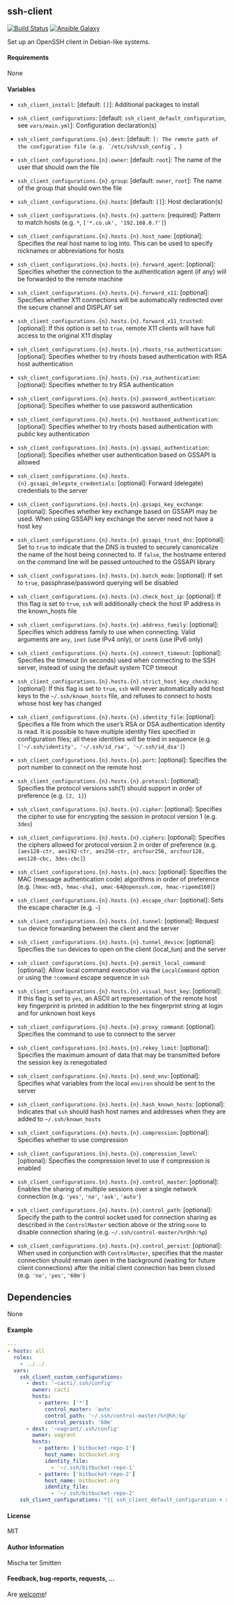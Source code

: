 ## ssh-client

[![Build Status](https://travis-ci.org/Oefenweb/ansible-ssh-client.svg?branch=master)](https://travis-ci.org/Oefenweb/ansible-ssh-client) [![Ansible Galaxy](http://img.shields.io/badge/ansible--galaxy-ssh--client-blue.svg)](https://galaxy.ansible.com/list#/roles/4192)

Set up an OpenSSH client in Debian-like systems.

#### Requirements

None

#### Variables

* `ssh_client_install`: [default: `[]`]: Additional packages to install

* `ssh_client_configurations`: [default: `ssh_client_default_configuration`, see `vars/main.yml`]: Configuration declaration(s)
* `ssh_client_configurations.{n}.dest`: [default: ``]: The remote path of the configuration file (e.g. `/etc/ssh/ssh_config`, ``)
* `ssh_client_configurations.{n}.owner`: [default: `root`]: The name of the user that should own the file
* `ssh_client_configurations.{n}.group`: [default: `owner`, `root`]: The name of the group that should own the file
* `ssh_client_configurations.{n}.hosts`: [default: `[]`]: Host declaration(s)
* `ssh_client_configurations.{n}.hosts.{n}.pattern`: [required]: Pattern to match hosts (e.g. `*`, `['*.co.uk', '192.168.0.?']`)
* `ssh_client_configurations.{n}.hosts.{n}.host_name`: [optional]: Specifies the real host name to log into. This can be used to specify nicknames or abbreviations for hosts
* `ssh_client_configurations.{n}.hosts.{n}.forward_agent`: [optional]: Specifies whether the connection to the authentication agent (if any) will be forwarded to the remote machine
* `ssh_client_configurations.{n}.hosts.{n}.forward_x11`: [optional]: Specifies whether X11 connections will be automatically redirected over the secure channel and DISPLAY set
* `ssh_client_configurations.{n}.hosts.{n}.forward_x11_trusted`: [optional]: If this option is set to `true`, remote X11 clients will have full access to the original X11 display
* `ssh_client_configurations.{n}.hosts.{n}.rhosts_rsa_authentication`: [optional]: Specifies whether to try rhosts based authentication with RSA host authentication
* `ssh_client_configurations.{n}.hosts.{n}.rsa_authentication`: [optional]: Specifies whether to try RSA authentication
* `ssh_client_configurations.{n}.hosts.{n}.password_authentication`: [optional]: Specifies whether to use password authentication
* `ssh_client_configurations.{n}.hosts.{n}.hostbased_authentication`: [optional]: Specifies whether to try rhosts based authentication with public key authentication
* `ssh_client_configurations.{n}.hosts.{n}.gssapi_authentication`: [optional]: Specifies whether user authentication based on GSSAPI is allowed
* `ssh_client_configurations.{n}.hosts.{n}.gssapi_delegate_credentials`: [optional]: Forward (delegate) credentials to the server
* `ssh_client_configurations.{n}.hosts.{n}.gssapi_key_exchange`: [optional]: Specifies whether key exchange based on GSSAPI may be used. When using GSSAPI key exchange the server need not have a host key
* `ssh_client_configurations.{n}.hosts.{n}.gssapi_trust_dns`: [optional]: Set to `true` to indicate that the DNS is trusted to securely canonicalize the name of the host being connected to. If `false`, the hostname entered on the command line will be passed untouched to the GSSAPI library
* `ssh_client_configurations.{n}.hosts.{n}.batch_mode`: [optional]: If set to `true`, passphrase/password querying will be disabled
* `ssh_client_configurations.{n}.hosts.{n}.check_host_ip`: [optional]: If this flag is set to `true`, `ssh` will additionally check the host IP address in the known_hosts file
* `ssh_client_configurations.{n}.hosts.{n}.address_family`: [optional]: Specifies which address family to use when connecting. Valid arguments are `any`, `inet` (use IPv4 only), or `inet6` (use IPv6 only)
* `ssh_client_configurations.{n}.hosts.{n}.connect_timeout`: [optional]: Specifies the timeout (in seconds) used when connecting to the SSH server, instead of using the default system TCP timeout
* `ssh_client_configurations.{n}.hosts.{n}.strict_host_key_checking`: [optional]: If this flag is set to `true`, `ssh` will never automatically add host keys to the `~/.ssh/known_hosts` file, and refuses to connect to hosts whose host key has changed
* `ssh_client_configurations.{n}.hosts.{n}.identity_file`: [optional]: Specifies a file from which the user’s RSA or DSA authentication identity is read. It is possible to have multiple identity files specified in configuration files; all these identities will be tried in sequence (e.g. `['~/.ssh/identity', '~/.ssh/id_rsa', '~/.ssh/id_dsa']`)
* `ssh_client_configurations.{n}.hosts.{n}.port`: [optional]: Specifies the port number to connect on the remote host
* `ssh_client_configurations.{n}.hosts.{n}.protocol`: [optional]: Specifies the protocol versions ssh(1) should support in order of preference (e.g. `[2, 1]`)
* `ssh_client_configurations.{n}.hosts.{n}.cipher`: [optional]: Specifies the cipher to use for encrypting the session in protocol version 1 (e.g. `3des`)
* `ssh_client_configurations.{n}.hosts.{n}.ciphers`: [optional]: Specifies the ciphers allowed for protocol version 2 in order of preference (e.g. `[aes128-ctr, aes192-ctr, aes256-ctr, arcfour256, arcfour128, aes128-cbc, 3des-cbc]`)
* `ssh_client_configurations.{n}.hosts.{n}.macs`: [optional]: Specifies the MAC (message authentication code) algorithms in order of preference (e.g. `[hmac-md5, hmac-sha1, umac-64@openssh.com, hmac-ripemd160]`)
* `ssh_client_configurations.{n}.hosts.{n}.escape_char`: [optional]: Sets the escape character (e.g. `~`)
* `ssh_client_configurations.{n}.hosts.{n}.tunnel`: [optional]: Request `tun` device forwarding between the client and the server
* `ssh_client_configurations.{n}.hosts.{n}.tunnel_device`: [optional]: Specifies the `tun` devices to open on the client (local_tun) and the server
* `ssh_client_configurations.{n}.hosts.{n}.permit_local_command`: [optional]: Allow local command execution via the `LocalCommand` option or using the `!command` escape sequence in `ssh`
* `ssh_client_configurations.{n}.hosts.{n}.visual_host_key`: [optional]: If this flag is set to `yes`, an ASCII art representation of the remote host key fingerprint is printed in addition to the hex fingerprint string at login and for unknown host keys
* `ssh_client_configurations.{n}.hosts.{n}.proxy_command`: [optional]: Specifies the command to use to connect to the server
* `ssh_client_configurations.{n}.hosts.{n}.rekey_limit`: [optional]: Specifies the maximum amount of data that may be transmitted before the session key is renegotiated
* `ssh_client_configurations.{n}.hosts.{n}.send_env`: [optional]: Specifies what variables from the local `environ` should be sent to the server
* `ssh_client_configurations.{n}.hosts.{n}.hash_known_hosts`: [optional]: Indicates that `ssh` should hash host names and addresses when they are added to `~/.ssh/known_hosts`
* `ssh_client_configurations.{n}.hosts.{n}.compression`: [optional]: Specifies whether to use compression
* `ssh_client_configurations.{n}.hosts.{n}.compression_level`: [optional]: Specifies the compression level to use if compression is enabled
* `ssh_client_configurations.{n}.hosts.{n}.control_master`: [optional]: Enables the sharing of multiple sessions over a single network connection (e.g. `'yes'`, `'no'`, `'ask'`, `'auto'`)
* `ssh_client_configurations.{n}.hosts.{n}.control_path`: [optional]: Specify the path to the control socket used for connection sharing as described in the `ControlMaster` section above or the string `none` to disable connection sharing (e.g. `~/.ssh/control-master/%r@%h:%p`)
* `ssh_client_configurations.{n}.hosts.{n}.control_persist`: [optional]: When used in conjunction with `ControlMaster`, specifies that the master connection should remain open in the background (waiting for future client connections) after the initial client connection has been closed (e.g. `'no'`, `'yes'`, `'60m'`)

## Dependencies

None

#### Example

```yaml
---
- hosts: all
  roles:
    - ../../
  vars:
    ssh_client_custom_configurations:
      - dest: '~cacti/.ssh/config'
        owner: cacti
        hosts:
          - pattern: ['*']
            control_master: 'auto'
            control_path: '~/.ssh/control-master/%r@%h:%p'
            control_persist: '60m'
      - dest: '~vagrant/.ssh/config'
        owner: vagrant
        hosts:
          - pattern: ['bitbucket-repo-1']
            host_name: bitbucket.org
            identity_file:
              - '~/.ssh/bitbucket-repo-1'
          - pattern: ['bitbucket-repo-2']
            host_name: bitbucket.org
            identity_file:
              - '~/.ssh/bitbucket-repo-2'
    ssh_client_configurations: "{{ ssh_client_default_configuration + ssh_client_custom_configurations }}"
```

#### License

MIT

#### Author Information

Mischa ter Smitten

#### Feedback, bug-reports, requests, ...

Are [welcome](https://github.com/Oefenweb/ansible-ssh-client/issues)!
